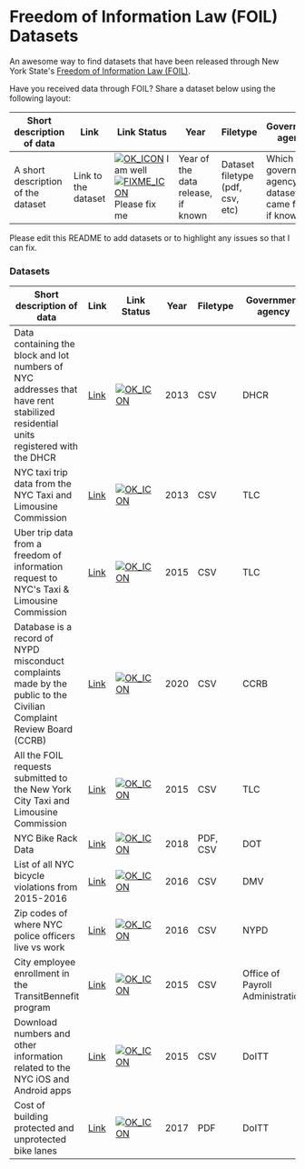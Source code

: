 # Freedom of Information Law (FOIL) Datasets
An awesome way to find datasets that have been released through New York State's [Freedom of Information Law (FOIL)](https://en.wikipedia.org/wiki/FOIL_request).

Have you received data through FOIL? Share a dataset below using the following layout:  

Short description of data | Link | Link Status | Year | Filetype | Government agency
-|---------|---------|---------|---------|---------
A short description of the dataset | Link to the dataset | [![OK_ICON](https://raw.githubusercontent.com/awesomedata/apd-core/master/deploy/ok-24.png)](https://raw.githubusercontent.com/awesomedata/apd-core/master/deploy/ok-24.png) I am well <br/> [![FIXME_ICON](https://raw.githubusercontent.com/awesomedata/apd-core/master/deploy/fixme-24.png)](https://raw.githubusercontent.com/awesomedata/apd-core/master/deploy/fixme-24.png) Please fix me | Year of the data release, if known|Dataset filetype (pdf, csv, etc)| Which government agency the dataset came from, if known



Please edit this README to add datasets or to highlight any issues so that I can fix.




### Datasets

Short description of data | Link | Link Status | Year | Filetype | Government agency
-|---------|---------|---------|---------|---------
Data containing the block and lot numbers of NYC addresses that have rent stabilized residential units registered with the DHCR |[Link](https://github.com/clhenrick/dhcr-rent-stabilized-data) | [![OK_ICON](https://raw.githubusercontent.com/awesomedata/apd-core/master/deploy/ok-24.png)](https://raw.githubusercontent.com/awesomedata/apd-core/master/deploy/ok-24.png) | 2013|CSV|DHCR
NYC taxi trip data from the NYC Taxi and Limousine Commission | [Link](https://chriswhong.com/open-data/foil_nyc_taxi/) | [![OK_ICON](https://raw.githubusercontent.com/awesomedata/apd-core/master/deploy/ok-24.png)](https://raw.githubusercontent.com/awesomedata/apd-core/master/deploy/ok-24.png) |  2013 | CSV | TLC
Uber trip data from a freedom of information request to NYC's Taxi & Limousine Commission | [Link](https://github.com/fivethirtyeight/uber-tlc-foil-response) | [![OK_ICON](https://raw.githubusercontent.com/awesomedata/apd-core/master/deploy/ok-24.png)](https://raw.githubusercontent.com/awesomedata/apd-core/master/deploy/ok-24.png) | 2015 | CSV | TLC
Database is a record of NYPD misconduct complaints made by the public to the Civilian Complaint Review Board (CCRB) |[Link](https://github.com/new-york-civil-liberties-union/NYPD-Misconduct-Complaint-Database) | [![OK_ICON](https://raw.githubusercontent.com/awesomedata/apd-core/master/deploy/ok-24.png)](https://raw.githubusercontent.com/awesomedata/apd-core/master/deploy/ok-24.png) |  2020 | CSV | CCRB
All the FOIL requests submitted to the New York City Taxi and Limousine Commission |[Link](https://github.com/ajschumacher/foilfoil) |	[![OK_ICON](https://raw.githubusercontent.com/awesomedata/apd-core/master/deploy/ok-24.png)](https://raw.githubusercontent.com/awesomedata/apd-core/master/deploy/ok-24.png) |		2015 |	CSV	| TLC
 NYC Bike Rack Data	|[Link](https://github.com/codebutler/nycityracks)	| [![OK_ICON](https://raw.githubusercontent.com/awesomedata/apd-core/master/deploy/ok-24.png)](https://raw.githubusercontent.com/awesomedata/apd-core/master/deploy/ok-24.png)	| 2018	|PDF, CSV	| DOT
List of all NYC bicycle violations from 2015-2016 |[Link](https://github.com/Bellspringsteen/other.nyc/tree/master/NYCGOV/NYPD/BicycleTicketsRace/data)	|[![OK_ICON](https://raw.githubusercontent.com/awesomedata/apd-core/master/deploy/ok-24.png)](https://raw.githubusercontent.com/awesomedata/apd-core/master/deploy/ok-24.png)	|	2016	| CSV	| DMV
Zip codes of where NYC police officers live vs work	|[Link](https://github.com/Bellspringsteen/other.nyc/tree/master/NYCGOV/NYPD/NypdOfficersHomeZip/data)	|[![OK_ICON](https://raw.githubusercontent.com/awesomedata/apd-core/master/deploy/ok-24.png)](https://raw.githubusercontent.com/awesomedata/apd-core/master/deploy/ok-24.png)	|2016	|CSV|	NYPD
City employee enrollment in the TransitBennefit program	|[Link](https://github.com/Bellspringsteen/other.nyc/tree/master/NYCGOV/Payroll/NYCPayrollTransitBennefitEnrollment)	|	[![OK_ICON](https://raw.githubusercontent.com/awesomedata/apd-core/master/deploy/ok-24.png)](https://raw.githubusercontent.com/awesomedata/apd-core/master/deploy/ok-24.png) | 2015	|CSV	| Office of Payroll Administration
Download numbers and other information related to the NYC iOS and Android apps	|[Link](https://github.com/Bellspringsteen/other.nyc/tree/master/NYCGOV/DOITT/NYCAppDownloadNumbers)	|[![OK_ICON](https://raw.githubusercontent.com/awesomedata/apd-core/master/deploy/ok-24.png)](https://raw.githubusercontent.com/awesomedata/apd-core/master/deploy/ok-24.png) |	2015|	CSV	| DoITT
Cost of building protected and unprotected bike lanes|[Link](https://github.com/Bellspringsteen/other.nyc/tree/master/NYCGOV/DOT/ProtectedBikeLaneCostVsUnprotected)	|[![OK_ICON](https://raw.githubusercontent.com/awesomedata/apd-core/master/deploy/ok-24.png)](https://raw.githubusercontent.com/awesomedata/apd-core/master/deploy/ok-24.png) |		2017	|PDF	| DoITT
